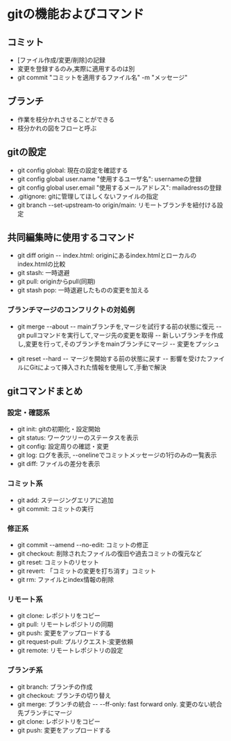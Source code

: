 # gitの機能およびコマンド

## コミット
- [ファイル作成/変更/削除]の記録
- 変更を登録するのみ,実際に適用するのは別
- git commit "コミットを適用するファイル名" -m "メッセージ"

## ブランチ
- 作業を枝分かれさせることができる
- 枝分かれの図をフローと呼ぶ

## gitの設定
- git config global: 現在の設定を確認する
- git config global user.name "使用するユーザ名": usernameの登録
- git config global user.email "使用するメールアドレス": mailadressの登録
- .gitignore: gitに管理してほしくないファイルの指定
- git branch --set-upstream-to origin/main: リモートブランチを紐付ける設定

## 共同編集時に使用するコマンド
- git diff origin -- index.html: originにあるindex.htmlとローカルのindex.htmlの比較
- git stash: 一時退避
- git pull: originからpull(同期)
- git stash pop: 一時退避したものの変更を加える
### ブランチマージのコンフリクトの対処例
- git merge --about
-- mainブランチを,マージを試行する前の状態に復元
-- git pullコマンドを実行して,マージ先の変更を取得
-- 新しいブランチを作成し,変更を行って,そのブランチをmainブランチにマージ
-- 変更をプッシュ

- git reset --hard
-- マージを開始する前の状態に戻す
-- 影響を受けたファイルにGitによって挿入された情報を使用して,手動で解決

## gitコマンドまとめ
### 設定・確認系
- git init: gitの初期化・設定開始
- git status: ワークツリーのステータスを表示
- git config: 設定周りの確認・変更
- git log: ログを表示, --onelineでコミットメッセージの1行のみの一覧表示
- git diff: ファイルの差分を表示
### コミット系
- git add: ステージングエリアに追加
- git commit: コミットの実行
### 修正系
- git commit --amend --no-edit: コミットの修正
- git checkout: 削除されたファイルの復旧や過去コミットの復元など
- git reset: コミットのリセット
- git revert: 「コミットの変更を打ち消す」コミット
- git rm: ファイルとindex情報の削除
### リモート系
- git clone: レポジトリをコピー
- git pull: リモートレポジトリの同期
- git push: 変更をアップロードする
- git request-pull: プルリクエスト:変更依頼
- git remote: リモートレポジトリの設定
### ブランチ系
- git branch: ブランチの作成
- git checkout: ブランチの切り替え
- git merge: ブランチの統合
-- --ff-only: fast forward only. 変更のない統合先ブランチにマージ
- git clone: レポジトリをコピー
- git push: 変更をアップロードする